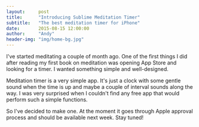 ```yaml
---
layout:     post
title:      "Introducing Sublime Meditation Timer"
subtitle:   "The best meditation timer for iPhone"
date:       2015-08-15 12:00:00
author:     "Andy"
header-img: "img/home-bg.jpg"
---
```


<p>I've started meditating a couple of month ago. One of the first things I did after reading my first book on meditation was opening App Store and looking for a timer. I wanted something simple and well-designed.</p>

<p>Meditation timer is a very simple app. It's just a clock with some gentle sound when the time is up and maybe a couple of interval sounds along the way. I was very surprised when I couldn't find any free app that would perform such a simple functions.</p>

<p>So I've decided to make one. At the moment it goes through Apple approval process and should be available next week. Stay tuned!</p>